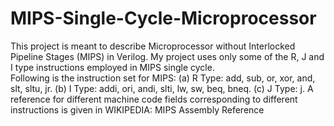 # MIPS-Single-Cycle-Microprocessor
This project is meant to describe Microprocessor without Interlocked Pipeline Stages (MIPS) in Verilog. My project uses only some of the R, J and I type instructions employed in MIPS single cycle.  
Following is the instruction set for MIPS: 
(a) R Type: add, sub, or, xor, and, slt, sltu, jr.
(b) I Type: addi, ori, andi, slti, lw, sw, beq, bneq.
(c) J Type: j.
A reference for different machine code fields corresponding to different instructions is given in WIKIPEDIA: MIPS Assembly Reference
